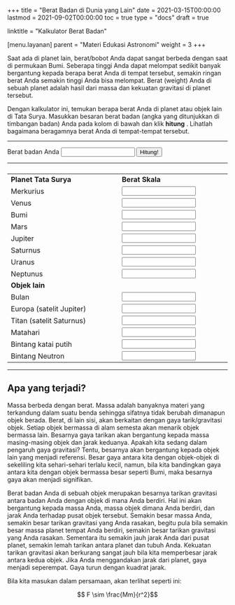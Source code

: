 +++
title = "Berat Badan di Dunia yang Lain"
date = 2021-03-15T00:00:00
lastmod = 2021-09-02T00:00:00
toc = true
type = "docs"
draft = true

linktitle = "Kalkulator Berat Badan"

[menu.layanan]
    parent = "Materi Edukasi Astronomi"
    weight = 3
+++

Saat ada di planet lain, berat/bobot Anda dapat sangat berbeda dengan saat di permukaan Bumi. Seberapa tinggi Anda dapat melompat sedikit banyak bergantung kepada berapa berat Anda di tempat tersebut, semakin ringan berat Anda semakin tinggi Anda bisa melompat. Berat (weight) Anda di sebuah planet adalah hasil dari massa dan kekuatan gravitasi di planet tersebut. 

Dengan kalkulator ini, temukan berapa berat Anda di planet atau objek lain di Tata Surya. Masukkan besaran berat badan (angka yang ditunjukkan di timbangan badan) Anda pada kolom di bawah dan klik **hitung** . Lihatlah bagaimana beragamnya berat Anda di tempat-tempat tersebut.

<hr>
<form id="WeightCalcForm"
    name="WeightCalcForm">
Berat badan Anda <input name="x"
        size="18"
        type="text"> <input onclick="Calculate(document.WeightCalcForm)"
        type="button"
        value="Hitung!">
<hr>
<table border="0"
        cellpadding="2"
        cellspacing="2"
        width="100%">
    <tbody style="width: 100%; display: table;;">
    <tr>
        <td valign="middle">
        <div align="left">
            <strong>Planet Tata Surya</strong>
        </div>
        </td>
        <td valign="middle">
        <div align="left">
            <strong>Berat Skala</strong>
        </div>
        </td>
    </tr>
    <tr>
        <td valign="middle">Merkurius</td>
        <td valign="middle">
        <div align="left">
            <input name="mercury"
                readonly
                size="18"
                type="text"
                value="">
        </div>
        </td>
    </tr>
    <tr>
        <td valign="middle">Venus</td>
        <td valign="middle">
        <div align="left">
            <input name="venus"
                readonly
                size="18"
                type="text"
                value="">
        </div>
        </td>
    </tr>
    <tr>
        <td valign="middle">Bumi</td>
        <td valign="middle">
        <div align="left">
            <input name="earth"
                readonly
                size="18"
                type="text"
                value="">
        </div>
        </td>
    </tr>
    <tr>
        <td valign="middle">Mars</td>
        <td valign="middle">
        <div align="left">
            <input name="mars"
                readonly
                size="18"
                type="text"
                value="">
        </div>
        </td>
    </tr>
    <tr>
        <td valign="middle">Jupiter</td>
        <td valign="middle">
        <div align="left">
            <input name="jupiter"
                readonly
                size="18"
                type="text"
                value="">
        </div>
        </td>
    </tr>
    <tr>
        <td valign="middle">Saturnus</td>
        <td valign="middle">
        <div align="left">
            <input name="saturn"
                readonly
                size="18"
                type="text"
                value="">
        </div>
        </td>
    </tr>
    <tr>
        <td valign="middle">Uranus</td>
        <td valign="middle">
        <div align="left">
            <input name="uranus"
                readonly
                size="18"
                type="text"
                value="">
        </div>
        </td>
    </tr>
    <tr>
        <td valign="middle">Neptunus</td>
        <td valign="middle">
        <div align="left">
            <input name="neptune"
                readonly
                size="18"
                type="text"
                value="">
        </div>
        </td>
    </tr>
    <tr>
        <td valign="middle"><strong>Objek lain</strong></td>
        <td valign="middle"></td>
    </tr>
    <tr>
        <td valign="middle">Bulan</td>
        <td valign="middle">
        <div align="left">
            <input name="moon"
                readonly
                size="18"
                type="text"
                value="">
        </div>
        </td>
    </tr>
    <tr>
        <td valign="middle">Europa (satelit Jupiter)</td>
        <td valign="middle">
        <div align="left">
            <input name="europa"
                readonly
                size="18"
                type="text"
                value="">
        </div>
        </td>
    </tr>
    <tr>
        <td valign="middle">Titan (satelit Saturnus)</td>
        <td valign="middle">
        <div align="left">
            <input name="titan"
                readonly
                size="18"
                type="text"
                value="">
        </div>
        </td>
    </tr>
    <tr>
        <td valign="middle">Matahari</td>
        <td valign="middle">
        <div align="left">
            <input name="sun"
                readonly
                size="18"
                type="text"
                value="">
        </div>
        </td>
    </tr>
    <tr>
        <td valign="middle">Bintang katai putih</td>
        <td valign="middle">
        <div align="left">
            <input name="wdwarf"
                readonly
                size="18"
                type="text"
                value="">
        </div>
        </td>
    </tr>
    <tr>
        <td valign="middle">Bintang Neutron</td>
        <td valign="middle">
        <div align="left">
            <input name="neutron"
                readonly
                size="18"
                type="text"
                value="">
        </div>
        </td>
    </tr>
    </tbody>
</table>
</form>

<script type="text/javascript">
function int_zero(x){
    if ( x < 1 )
        return 0 ;
    else
        return parseInt( x ,10 );
}
function Calculate(form) {
var b = form.x.value;
    if ( b != 0) {
        form.mercury.value=(int_zero(10*b*.378)/10).toLocaleString('id-ID');
        form.venus.value=(int_zero(10*b*.907)/10).toLocaleString('id-ID');
        form.earth.value=(b).toLocaleString('id-ID');
        form.mars.value=(int_zero(10*b*.377)/10).toLocaleString('id-ID');
        form.jupiter.value=(int_zero(10*b*2.528)/10).toLocaleString('id-ID');
        form.saturn.value=(int_zero(10*b*1.064)/10).toLocaleString('id-ID');
        form.uranus.value=(int_zero(10*b*.889)/10).toLocaleString('id-ID');
        form.neptune.value=(int_zero(10*b*1.125)/10).toLocaleString('id-ID');

        form.moon.value=(int_zero(10*b*.166)/10).toLocaleString('id-ID');
        form.europa.value=(int_zero(100*b*.13358)/100).toLocaleString('id-ID');
        //form.titan.value=(int_zero(10*b*1.125)/10).toLocaleString('id-ID');
        form.sun.value=(int_zero(10*b*27.072)/10).toLocaleString('id-ID');
        form.wdwarf.value=(int_zero(10*b*13e5)/10).toLocaleString('id-ID');
        form.neutron.value=(int_zero(14e10*b)).toLocaleString('id-ID');
    }
}
</script>
<hr>

## Apa yang terjadi?

Massa berbeda dengan berat. Massa adalah banyaknya materi yang terkandung dalam suatu benda sehingga sifatnya tidak berubah dimanapun objek berada. Berat, di lain sisi, akan berkaitan dengan gaya tarik/gravitasi objek. Setiap objek bermassa di alam semesta akan menarik objek bermassa lain. Besarnya gaya tarikan akan bergantung kepada massa masing-masing objek dan jarak keduanya. Apakah kita sedang dalam pengaruh gaya gravitasi? Tentu, besarnya akan bergantung kepada objek lain yang menjadi referensi. Besar gaya antara kita dengan objek-objek di sekeliling kita sehari-sehari terlalu kecil, namun, bila kita bandingkan gaya antara kita dengan objek bermassa besar seperti Bumi, maka besarnya gaya akan menjadi signifikan. 

Berat badan Anda di sebuah objek merupakan besarnya tarikan gravitasi antara badan Anda dengan objek di mana Anda berdiri. Hal ini akan bergantung kepada massa Anda, massa objek dimana Anda berdiri, dan jarak Anda terhadap pusat objek tersebut. Semakin besar massa Anda, semakin besar tarikan gravitasi yang Anda rasakan, begitu pula bila semakin besar massa planet tempat Anda berdiri, semakin besar tarikan gravitasi yang Anda rasakan. Sementara itu semakin jauh jarak Anda dari pusat planet, semakin lemah tarikan antara planet dan tubuh Anda. Kekuatan tarikan gravitasi akan berkurang sangat jauh bila kita memperbesar jarak antara kedua objek. Jika Anda menggandakan jarak dari planet, gaya menjadi seperempat. Gaya turun dengan kuadrat jarak. 

Bila kita masukan dalam persamaan, akan terlihat seperti ini:

$$ F \sim \frac{Mm}{r^2}$$
